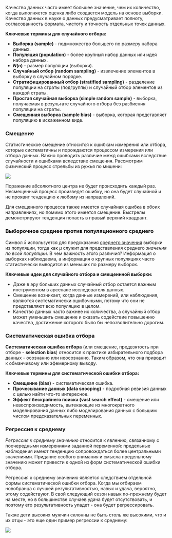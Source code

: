 Качество данных часто имеет большее значение, чем их количество, когда выполняется оценка либо создается модель на основе выборки. Качество данных в науке о данных предусматривает полноту, согласованность формата, чистоту и точность отдельных точек данных.

**Ключевые термины для случайного отбора:**

* **Выборка (sample)** - подмножество большего по размеру набора данных.
* **Популяция (population)** - более крупный набор данных или идея набора данных.
* **$N(n)$** - размер популяции (выборки).
* **Случайный отбор (random sampling)** - извлечение элементов в выборку в случайном порядке.
* **Стратифицированный отбор (stratified sampling)** - разделение популяции на страты (подгруппы) и случайный отбор элементов из каждой страты.
* **Простая случайная выборка (simple random sample)** - выборка, получаемая в результате случайного отбора без разбиения популяции на страты.
* **Смещенная выборка (sample bias)** - выборка, которая представляет популяцию в искаженном виде.

### Смещение

Статистическое смещение относится к ошибкам измерения или отбора, которые систематичны и порождаются процессом измерения или отбора данных. Важно проводить различие межд ошибками вследствие случайности и ошибками вследствие смещения. Рассмотрим физический процесс стрельбы из ружья по мишени:

<img src="https://i.imgur.com/m3vANc3.png">

Поражение абсолютного центра не будет происходить каждый раз. Несмещенный процесс произведет ошибку, но она будет случайной и не проявит тенденцию к любому из направлений.

Для смещенного процесса также имеется случайная ошибка в обоих направлениях, но помимо этого имеется смещение. Выстрелы демонстрируют тенденция попасть в правый верхний квадрант.

### Выборочное среднее против популяционного среднего

Символ $\bar x$ используется для предсказания [среднего значения](Практическая%20статистика/Разведывательный%20анализ/Оценки%20центрального%20положения) выборки из популяции, тогда как $\mu$ служит для представления среднего *значения по всей популяции*. В чем важность этого различия? Информация о выборках наблюдаема, а информация о крупных популяциях часто статистически выводится из меньших по размеру выборок.

**Ключевые идеи для случайного отбора и смещеннной выборки:**

* Даже в эру больших данных случайный отбор остается важным инструментом в арсенале исследователя данных.
* Смещение возникает, когда данные измерений, или наблюдения, являются систематически ошибочными, потому что они не представляют всю популяцию в целом.
* Качество данных часто важнее их количества, а случайный отбор может уменьшить смещение и оказать содействие повышению качества, достижение которого было бы непозволительно дорогим.

### Систематическая ошибка отбора

**Систематическая ошибка отбора** (или смещение, предвзятость при отборе - **selection bias**) относится к практике избирательного подбора данных - осознанно или неосознанно. Таким образом, что она приводит к обманчивому или эфемерному выводу.

**Ключевые термины для систематической ошибки отбора:**

* **Смещение (bias)** - систематическая ошибка.
* **Прочесывание данных (data snooping)** - подробная ревизия данных с целью найти что-то интересное.
* **Эффект бескрайнего поиска (vast search effect)** - смещение или невоспроизводимость, вытекающие из многократного моделирования данных либо моделирования данных с большим числом предсказательных переменных.

### Регрессия к среднему

*Регрессия к среднему значению* относится к явлению, связанному с поочередными измерениями заданной переменной: предельные наблюдения имеют тенденцию сопровождаться более центральными значениями. Придание особого внимания и смысла предельному значению может привести к одной из форм систематической ошибки отбора.

Регрессия к среднему значению является следствием отдельной формы систематической ошибки отбора. Когда мы отбираем новобранца с лучшей результативностью, навык и удача, вероятно, этому содействуют. В свой следующий сезон навык по-прежнему будет на месте, но в большинстве случаев удача будет отсутствовать, и поэтому его результативность упадет  - она будет регрессировать.

Также дети высоких мужчин склонны не быть столь же высокими, что и их отцы - это еще один пример регрессии к среднему:

<img src="https://i.imgur.com/vYtadqn.png">



